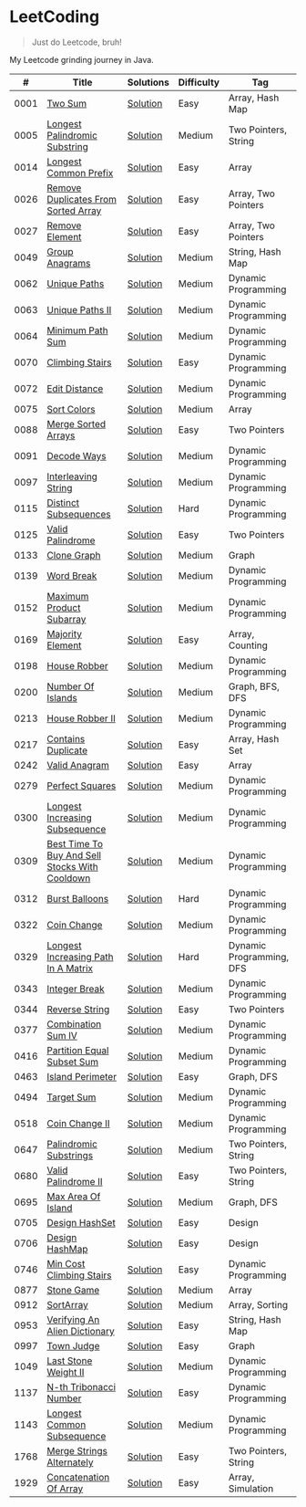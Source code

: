 # LeetCoding

> Just do Leetcode, bruh!

My Leetcode grinding journey in Java.

| #    | Title                                                                                                                          | Solutions                                                                                                        | Difficulty | Tag                      |
|------|--------------------------------------------------------------------------------------------------------------------------------|------------------------------------------------------------------------------------------------------------------|------------|--------------------------|
| 0001 | [Two Sum](https://leetcode.com/problems/two-sum/)                                                                              | [Solution](src/main/java/org/redquark/leetcoding/arrays/TwoSum.java)                                             | Easy       | Array, Hash Map          |
| 0005 | [Longest Palindromic Substring](https://leetcode.com/problems/longest-palindromic-substring/)                                  | [Solution](src/main/java/org/redquark/leetcoding/twopointers/LongestPalindromicSubstring.java)                   | Medium     | Two Pointers, String     |
| 0014 | [Longest Common Prefix](https://leetcode.com/problems/longest-common-prefix/)                                                  | [Solution](src/main/java/org/redquark/leetcoding/arrays/LongestCommonPrefix.java)                                | Easy       | Array                    |
| 0026 | [Remove Duplicates From Sorted Array](https://leetcode.com/problems/remove-duplicates-from-sorted-array/)                      | [Solution](src/main/java/org/redquark/leetcoding/arrays/RemoveDuplicatesFromSortedArray.java)                    | Easy       | Array, Two Pointers      |
| 0027 | [Remove Element](https://leetcode.com/problems/remove-element/)                                                                | [Solution](src/main/java/org/redquark/leetcoding/arrays/RemoveElement.java)                                      | Easy       | Array, Two Pointers      |
| 0049 | [Group Anagrams](https://leetcode.com/problems/group-anagrams/)                                                                | [Solution](src/main/java/org/redquark/leetcoding/strings/GroupAnagrams.java)                                     | Medium     | String, Hash Map         |
| 0062 | [Unique Paths](https://leetcode.com/problems/unique-paths/)                                                                    | [Solution](src/main/java/org/redquark/leetcoding/dynamicprogramming/UniquePaths.java)                            | Medium     | Dynamic Programming      |
| 0063 | [Unique Paths II](https://leetcode.com/problems/unique-paths-ii/)                                                              | [Solution](src/main/java/org/redquark/leetcoding/dynamicprogramming/UniquePathsII.java)                          | Medium     | Dynamic Programming      |
| 0064 | [Minimum Path Sum](https://leetcode.com/problems/minimum-path-sum/)                                                            | [Solution](src/main/java/org/redquark/leetcoding/dynamicprogramming/MinimumPathSum.java)                         | Medium     | Dynamic Programming      |
| 0070 | [Climbing Stairs](https://leetcode.com/problems/climbing-stairs/)                                                              | [Solution](src/main/java/org/redquark/leetcoding/dynamicprogramming/ClimbingStairs.java)                         | Easy       | Dynamic Programming      |
| 0072 | [Edit Distance](https://leetcode.com/problems/edit-distance/)                                                                  | [Solution](src/main/java/org/redquark/leetcoding/dynamicprogramming/EditDistance.java)                           | Medium     | Dynamic Programming      |
| 0075 | [Sort Colors](https://leetcode.com/problems/sort-colors/)                                                                      | [Solution](src/main/java/org/redquark/leetcoding/arrays/SortColors.java)                                         | Medium     | Array                    |
| 0088 | [Merge Sorted Arrays](https://leetcode.com/problems/merge-sorted-array/)                                                       | [Solution](src/main/java/org/redquark/leetcoding/twopointers/MergeSortedArray.java)                              | Easy       | Two Pointers             |
| 0091 | [Decode Ways](https://leetcode.com/problems/decode-ways/)                                                                      | [Solution](src/main/java/org/redquark/leetcoding/dynamicprogramming/DecodeWays.java)                             | Medium     | Dynamic Programming      |
| 0097 | [Interleaving String](https://leetcode.com/problems/interleaving-string/)                                                      | [Solution](src/main/java/org/redquark/leetcoding/dynamicprogramming/InterleavingString.java)                     | Medium     | Dynamic Programming      |
| 0115 | [Distinct Subsequences](https://leetcode.com/problems/distinct-subsequences/)                                                  | [Solution](src/main/java/org/redquark/leetcoding/dynamicprogramming/DistinctSubsequences.java)                   | Hard       | Dynamic Programming      |
| 0125 | [Valid Palindrome](https://leetcode.com/problems/valid-palindrome/)                                                            | [Solution](src/main/java/org/redquark/leetcoding/twopointers/ValidPalindrome.java)                               | Easy       | Two Pointers             |
| 0133 | [Clone Graph](https://leetcode.com/problems/clone-graph/)                                                                      | [Solution](src/main/java/org/redquark/leetcoding/graphs/CloneGraph.java)                                         | Medium     | Graph                    |
| 0139 | [Word Break](https://leetcode.com/problems/word-break/)                                                                        | [Solution](src/main/java/org/redquark/leetcoding/dynamicprogramming/WordBreak.java)                              | Medium     | Dynamic Programming      |
| 0152 | [Maximum Product Subarray](https://leetcode.com/problems/maximum-product-subarray/)                                            | [Solution](src/main/java/org/redquark/leetcoding/dynamicprogramming/MaximumProductSubarray.java)                 | Medium     | Dynamic Programming      |
| 0169 | [Majority Element](https://leetcode.com/problems/majority-element/)                                                            | [Solution](src/main/java/org/redquark/leetcoding/arrays/MajorityElement.java)                                    | Easy       | Array, Counting          |
| 0198 | [House Robber](https://leetcode.com/problems/house-robber/)                                                                    | [Solution](src/main/java/org/redquark/leetcoding/dynamicprogramming/HouseRobber.java)                            | Medium     | Dynamic Programming      |
| 0200 | [Number Of Islands](https://leetcode.com/problems/number-of-islands/)                                                          | [Solution](src/main/java/org/redquark/leetcoding/graphs/NumberOfIslands.java)                                    | Medium     | Graph, BFS, DFS          |
| 0213 | [House Robber II](https://leetcode.com/problems/house-robber-ii/)                                                              | [Solution](src/main/java/org/redquark/leetcoding/dynamicprogramming/HouseRobberII.java)                          | Medium     | Dynamic Programming      |
| 0217 | [Contains Duplicate](https://leetcode.com/problems/contains-duplicate/)                                                        | [Solution](src/main/java/org/redquark/leetcoding/arrays/ContainsDuplicate.java)                                  | Easy       | Array, Hash Set          |
| 0242 | [Valid Anagram](https://leetcode.com/problems/valid-anagram/)                                                                  | [Solution](src/main/java/org/redquark/leetcoding/arrays/ValidAnagram.java)                                       | Easy       | Array                    |
| 0279 | [Perfect Squares](https://leetcode.com/problems/perfect-squares/)                                                              | [Solution](src/main/java/org/redquark/leetcoding/dynamicprogramming/PerfectSquares.java)                         | Medium     | Dynamic Programming      |
| 0300 | [Longest Increasing Subsequence](https://leetcode.com/problems/longest-increasing-subsequence/)                                | [Solution](src/main/java/org/redquark/leetcoding/dynamicprogramming/LongestIncreasingSubsequence.java)           | Medium     | Dynamic Programming      |
| 0309 | [Best Time To Buy And Sell Stocks With Cooldown](https://leetcode.com/problems/best-time-to-buy-and-sell-stock-with-cooldown/) | [Solution](src/main/java/org/redquark/leetcoding/dynamicprogramming/BestTimeToBuyAndSellStocksWithCooldown.java) | Medium     | Dynamic Programming      |
| 0312 | [Burst Balloons](https://leetcode.com/problems/burst-balloons/)                                                                | [Solution](src/main/java/org/redquark/leetcoding/dynamicprogramming/BurstBalloons.java)                          | Hard       | Dynamic Programming      |
| 0322 | [Coin Change](https://leetcode.com/problems/coin-change/)                                                                      | [Solution](src/main/java/org/redquark/leetcoding/dynamicprogramming/CoinChange.java)                             | Medium     | Dynamic Programming      |
| 0329 | [Longest Increasing Path In A Matrix](https://leetcode.com/problems/longest-increasing-path-in-a-matrix/)                      | [Solution](src/main/java/org/redquark/leetcoding/dynamicprogramming/LongestIncreasingPathInAMatrix.java)         | Hard       | Dynamic Programming, DFS |
| 0343 | [Integer Break](https://leetcode.com/problems/integer-break/)                                                                  | [Solution](src/main/java/org/redquark/leetcoding/dynamicprogramming/IntegerBreak.java)                           | Medium     | Dynamic Programming      |
| 0344 | [Reverse String](https://leetcode.com/problems/reverse-string/)                                                                | [Solution](src/main/java/org/redquark/leetcoding/twopointers/ReverseString.java)                                 | Easy       | Two Pointers             |
| 0377 | [Combination Sum IV](https://leetcode.com/problems/combination-sum-iv/)                                                        | [Solution](src/main/java/org/redquark/leetcoding/dynamicprogramming/CombinationSumIV.java)                       | Medium     | Dynamic Programming      |
| 0416 | [Partition Equal Subset Sum](https://leetcode.com/problems/partition-equal-subset-sum/)                                        | [Solution](src/main/java/org/redquark/leetcoding/dynamicprogramming/PartitionEqualSubsetSum.java)                | Medium     | Dynamic Programming      |
| 0463 | [Island Perimeter](https://leetcode.com/problems/island-perimeter/)                                                            | [Solution](src/main/java/org/redquark/leetcoding/graphs/IslandPerimeter.java)                                    | Easy       | Graph, DFS               |
| 0494 | [Target Sum](https://leetcode.com/problems/target-sum/)                                                                        | [Solution](src/main/java/org/redquark/leetcoding/dynamicprogramming/TargetSum.java)                              | Medium     | Dynamic Programming      |
| 0518 | [Coin Change II](https://leetcode.com/problems/coin-change-ii/)                                                                | [Solution](src/main/java/org/redquark/leetcoding/dynamicprogramming/CoinChangeII.java)                           | Medium     | Dynamic Programming      |
| 0647 | [Palindromic Substrings](https://leetcode.com/problems/palindromic-substrings/)                                                | [Solution](src/main/java/org/redquark/leetcoding/twopointers/PalindromicSubstrings.java)                         | Medium     | Two Pointers, String     |
| 0680 | [Valid Palindrome II](https://leetcode.com/problems/valid-palindrome-ii/)                                                      | [Solution](src/main/java/org/redquark/leetcoding/twopointers/ValidPalindrome.java)                               | Easy       | Two Pointers, String     |
| 0695 | [Max Area Of Island](https://leetcode.com/problems/max-area-of-island/)                                                        | [Solution](src/main/java/org/redquark/leetcoding/graphs/MaxAreaOfIsland.java)                                    | Medium     | Graph, DFS               |
| 0705 | [Design HashSet](https://leetcode.com/problems/design-hashset/)                                                                | [Solution](src/main/java/org/redquark/leetcoding/design/DesignHashSet.java)                                      | Easy       | Design                   |
| 0706 | [Design HashMap](https://leetcode.com/problems/design-hashmap/)                                                                | [Solution](src/main/java/org/redquark/leetcoding/design/DesignHashMap.java)                                      | Easy       | Design                   |
| 0746 | [Min Cost Climbing Stairs](https://leetcode.com/problems/min-cost-climbing-stairs/)                                            | [Solution](src/main/java/org/redquark/leetcoding/dynamicprogramming/MinCostClimbingStairs.java)                  | Easy       | Dynamic Programming      |
| 0877 | [Stone Game](https://leetcode.com/problems/stone-game/)                                                                        | [Solution](src/main/java/org/redquark/leetcoding/arrays/StoneGame.java)                                          | Medium     | Array                    |
| 0912 | [SortArray](https://leetcode.com/problems/sort-array/)                                                                         | [Solution](src/main/java/org/redquark/leetcoding/arrays/SortArray.java)                                          | Medium     | Array, Sorting           |
| 0953 | [Verifying An Alien Dictionary](https://leetcode.com/problems/verifying-an-alien-dictionary/)                                  | [Solution](src/main/java/org/redquark/leetcoding/strings/VerifyingAnAlienDictionary.java)                        | Easy       | String, Hash Map         |
| 0997 | [Town Judge](https://leetcode.com/problems/town-judge/)                                                                        | [Solution](src/main/java/org/redquark/leetcoding/graphs/TownJudge.java)                                          | Easy       | Graph                    |
| 1049 | [Last Stone Weight II](https://leetcode.com/problems/last-stone-weight-ii/)                                                    | [Solution](src/main/java/org/redquark/leetcoding/dynamicprogramming/LastStoneWeightII.java)                      | Medium     | Dynamic Programming      |
| 1137 | [N-th Tribonacci Number](https://leetcode.com/problems/n-th-tribonacci-number/)                                                | [Solution](src/main/java/org/redquark/leetcoding/dynamicprogramming/NthTribonacciNumber.java)                    | Easy       | Dynamic Programming      |
| 1143 | [Longest Common Subsequence](https://leetcode.com/problems/longest-common-subsequence/)                                        | [Solution](src/main/java/org/redquark/leetcoding/dynamicprogramming/LongestCommonSubsequence.java)               | Medium     | Dynamic Programming      |
| 1768 | [Merge Strings Alternately](https://leetcode.com/problems/merge-strings-alternately/)                                          | [Solution](src/main/java/org/redquark/leetcoding/twopointers/MergeStringsAlternately.java)                       | Easy       | Two Pointers, String     |
| 1929 | [Concatenation Of Array](https://leetcode.com/problems/concatenation-of-array/)                                                | [Solution](src/main/java/org/redquark/leetcoding/arrays/ConcatenationOfArray.java)                               | Easy       | Array, Simulation        |